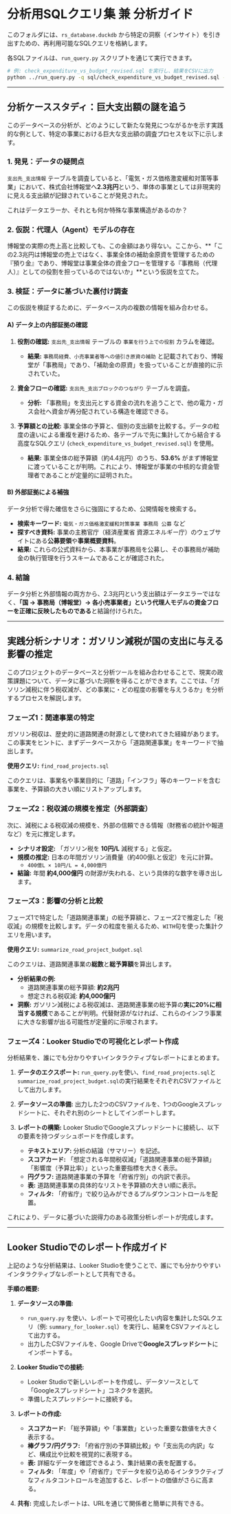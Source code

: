 # 分析用SQLクエリ集 兼 分析ガイド

このフォルダには、`rs_database.duckdb` から特定の洞察（インサイト）を引き出すための、再利用可能なSQLクエリを格納します。

各SQLファイルは、`run_query.py` スクリプトを通じて実行できます。

```bash
# 例: check_expenditure_vs_budget_revised.sql を実行し、結果をCSVに出力
python ../run_query.py -q sql/check_expenditure_vs_budget_revised.sql -o expenditure_check.csv
```

---

## 分析ケーススタディ：巨大支出額の謎を追う

このデータベースの分析が、どのようにして新たな発見につながるかを示す実践的な例として、特定の事業における巨大な支出額の調査プロセスを以下に示します。

### 1. 発見：データの疑問点

`支出先_支出情報` テーブルを調査していると、「電気・ガス価格激変緩和対策等事業」において、株式会社博報堂へ**2.3兆円**という、単体の事業としては非現実的に見える支出額が記録されていることが発見された。

これはデータエラーか、それとも何か特殊な事業構造があるのか？

### 2. 仮説：代理人（Agent）モデルの存在

博報堂の実際の売上高と比較しても、この金額はあり得ない。ここから、**「この2.3兆円は博報堂の売上ではなく、事業全体の補助金原資を管理するための『預り金』であり、博報堂は事業全体の資金フローを管理する『事務局（代理人）』としての役割を担っているのではないか」**という仮説を立てた。

### 3. 検証：データに基づいた裏付け調査

この仮説を検証するために、データベース内の複数の情報を組み合わせる。

#### A) データ上の内部証拠の確認

1.  **役割の確認:** `支出先_支出情報` テーブルの `事業を行う上での役割` カラムを確認。
    *   **結果:** `事務局経費、小売事業者等への値引き原資の補助` と記載されており、博報堂が「事務局」であり、「補助金の原資」を扱っていることが直接的に示されていた。

2.  **資金フローの確認:** `支出先_支出ブロックのつながり` テーブルを調査。
    *   **分析:** 「事務局」を支出元とする資金の流れを追うことで、他の電力・ガス会社へ資金が再分配されている構造を確認できる。

3.  **予算額との比較:** 事業全体の予算と、個別の支出額を比較する。データの粒度の違いによる重複を避けるため、各テーブルで先に集計してから結合する高度なSQLクエリ (`check_expenditure_vs_budget_revised.sql`) を使用。
    *   **結果:** 事業全体の総予算額（約4.4兆円）のうち、**53.6%** がまず博報堂に渡っていることが判明。これにより、博報堂が事業の中核的な資金管理者であることが定量的に証明された。

#### B) 外部証拠による補強

データ分析で得た確信をさらに強固にするため、公開情報を検索する。

*   **検索キーワード:** `電気・ガス価格激変緩和対策事業 事務局 公募` など
*   **探すべき資料:** 事業の主務官庁（経済産業省 資源エネルギー庁）のウェブサイトにある**公募要領**や**事業概要資料**。
*   **結果:** これらの公式資料から、本事業が事務局を公募し、その事務局が補助金の執行管理を行うスキームであることが確認された。

### 4. 結論

データ分析と外部情報の両方から、2.3兆円という支出額はデータエラーではなく、**「国 → 事務局（博報堂）→ 各小売事業者」という代理人モデルの資金フローを正確に反映したものである**と結論付けられた。

---

## 実践分析シナリオ：ガソリン減税が国の支出に与える影響の推定

このプロジェクトのデータベースと分析ツールを組み合わせることで、現実の政策課題について、データに基づいた洞察を得ることができます。ここでは、「ガソリン減税に伴う税収減が、どの事業に・どの程度の影響を与えうるか」を分析するプロセスを解説します。

### フェーズ1：関連事業の特定

ガソリン税収は、歴史的に道路関連の財源として使われてきた経緯があります。この事実をヒントに、まずデータベースから「道路関連事業」をキーワードで抽出します。

**使用クエリ:** `find_road_projects.sql`

このクエリは、事業名や事業目的に「道路」「インフラ」等のキーワードを含む事業を、予算額の大きい順にリストアップします。

### フェーズ2：税収減の規模を推定（外部調査）

次に、減税による税収減の規模を、外部の信頼できる情報（財務省の統計や報道など）を元に推定します。

- **シナリオ設定:** 「ガソリン税を **10円/L** 減税する」と仮定。
- **規模の推定:** 日本の年間ガソリン消費量（約400億Lと仮定）を元に計算。
  - `400億L × 10円/L = 4,000億円`
- **結論:** 年間 **約4,000億円** の財源が失われる、という具体的な数字を導き出します。

### フェーズ3：影響の分析と比較

フェーズ1で特定した「道路関連事業」の総予算額と、フェーズ2で推定した「税収減」の規模を比較します。データの粒度を揃えるため、`WITH`句を使った集計クエリを用います。

**使用クエリ:** `summarize_road_project_budget.sql`

このクエリは、道路関連事業の**総数**と**総予算額**を算出します。

- **分析結果の例:**
  - 道路関連事業の総予算額: **約2兆円**
  - 想定される税収減: **約4,000億円**
- **洞察:**
  ガソリン減税による税収減は、道路関連事業の総予算の**実に20%に相当する規模**であることが判明。代替財源がなければ、これらのインフラ事業に大きな影響が出る可能性が定量的に示唆されます。

### フェーズ4：Looker Studioでの可視化とレポート作成

分析結果を、誰にでも分かりやすいインタラクティブなレポートにまとめます。

1.  **データのエクスポート:**
    `run_query.py`を使い、`find_road_projects.sql`と`summarize_road_project_budget.sql`の実行結果をそれぞれCSVファイルとして出力します。

2.  **データソースの準備:**
    出力した2つのCSVファイルを、1つのGoogleスプレッドシートに、それぞれ別のシートとしてインポートします。

3.  **レポートの構築:**
    Looker StudioでGoogleスプレッドシートに接続し、以下の要素を持つダッシュボードを作成します。
    - **テキストエリア:** 分析の結論（サマリー）を記述。
    - **スコアカード:** 「想定される年間税収減」「道路関連事業の総予算額」「影響度（予算比率）」といった重要指標を大きく表示。
    - **円グラフ:** 道路関連事業の予算を「府省庁別」の内訳で表示。
    - **表:** 道路関連事業の具体的なリストを予算額の大きい順に表示。
    - **フィルタ:** 「府省庁」で絞り込みができるプルダウンコントロールを配置。

これにより、データに基づいた説得力のある政策分析レポートが完成します。

---

## Looker Studioでのレポート作成ガイド

上記のような分析結果は、Looker Studioを使うことで、誰にでも分かりやすいインタラクティブなレポートとして共有できる。

**手順の概要:**
1.  **データソースの準備:**
    *   `run_query.py` を使い、レポートで可視化したい内容を集計したSQLクエリ（例: `summary_for_looker.sql`）を実行し、結果をCSVファイルとして出力する。
    *   出力したCSVファイルを、Google Driveで**Googleスプレッドシート**にインポートする。

2.  **Looker Studioでの接続:**
    *   Looker Studioで新しいレポートを作成し、データソースとして「Googleスプレッドシート」コネクタを選択。
    *   準備したスプレッドシートに接続する。

3.  **レポートの作成:**
    *   **スコアカード:** 「総予算額」や「事業数」といった重要な数値を大きく表示する。
    *   **棒グラフ/円グラフ:** 「府省庁別の予算額比較」や「支出先の内訳」など、構成比や比較を視覚的に表現する。
    *   **表:** 詳細なデータを確認できるよう、集計結果の表を配置する。
    *   **フィルタ:** 「年度」や「府省庁」でデータを絞り込めるインタラクティブなフィルタコントロールを追加すると、レポートの価値がさらに高まる。

4.  **共有:**
    完成したレポートは、URLを通じて関係者と簡単に共有できる。